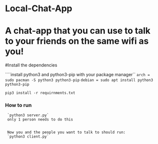 # Local-Chat-App
# A chat-app that you can use to talk to your friends on the same wifi as you!
#Install the dependencies

````install python3 and python3-pip with your package manager``
```arch = sudo pacman -S python3 python3-pip```
```debian = sudo apt install python3 python3-pip```

```pip3 install -r requirnments.txt```

### How to run
```First, run the server with
 `python3 server.py`
 only 1 person needs to do this
 
 
 Now you and the people you want to talk to should run:
 `python3 client.py`
